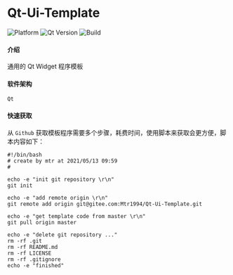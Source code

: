# Qt-Ui-Template

![Platform](https://img.shields.io/badge/paltform-win10_x64-brightgreen)
![Qt Version](https://img.shields.io/badge/_Qt_-5.15.2-yellowgreen)
![Build](https://img.shields.io/badge/build-MSVC_2019_x64-blue)

#### 介绍
通用的 Qt Widget 程序模板

#### 软件架构
`Qt`

#### 快速获取

从 `Github` 获取模板程序需要多个步骤，耗费时间，使用脚本来获取会更方便，脚本内容如下：

```
#!/bin/bash
# create by mtr at 2021/05/13 09:59
# 

echo -e "init git repository \r\n"
git init

echo -e "add remote origin \r\n"
git remote add origin git@gitee.com:Mtr1994/Qt-Ui-Template.git

echo -e "get template code from master \r\n"
git pull origin master

echo -e "delete git repository ..."
rm -rf .git
rm -rf README.md
rm -rf LICENSE
rm -rf .gitignore
echo -e "finished"
```
